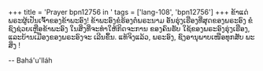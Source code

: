 +++
title = 'Prayer bpn12756 in '
tags = ['lang-108', 'bpn12756']
+++
ຂ້າແດ່ພຣະຜູ້ເປັນເຈົ້າຂອງຂ້າພະອົງ!   ຂ້າພະອົງຂໍຮ້ອງຕໍ່ພຣະນາມ  ອັນຮຸ່ງເຮືອງທີ່ສຸດຂອງພຣະອົງ  ຂໍຊົງຊ່ວຍເຫຼືອຂ້າພະອົງ ໃນສິ່ງທີ່ຈະທໍາໃຫ້ກິດຈະການ ຂອງຄົນຮັບ ໃຊ້ຂອງພຣະອົງຮຸ່ງເຮືອງ, ແລະບ້ານເມືອງຂອງພຣະອົງຈະ ເລີນຂຶ້ນ. ແທ້ຈິງແລ້ວ, ພຣະອົງ, ຊົງອານຸພາບເໜືອທຸກສັບ ພະສິ່ງ !

-- Bahá'u'lláh
